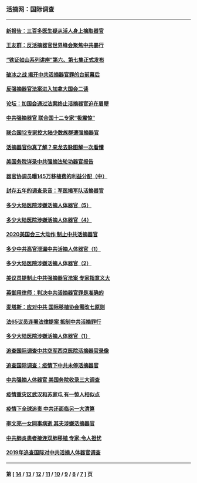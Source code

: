 ### 活摘网：国际调查
---
#### [新报告：三百多医生疑从活人身上摘取器官](../../pages/nf5947/n13703044.md?04190430) 
#### [王友群：反活摘器官世界峰会聚焦中共暴行](../../pages/nf5947/n13250738.md?04190430) 
#### [“铁证如山系列讲座”第六、第七集正式发布](../../pages/nf5947/n13106287.md?04190430) 
#### [破冰之战 揭开中共活摘器官罪的台前幕后](../../pages/nf5947/n13082457.md?04190430) 
#### [反强摘器官法案进入加拿大国会二读](../../pages/nf5947/n13033450.md?04190430) 
#### [论坛：加国会通过法案终止活摘器官迫在眉睫](../../pages/nf5947/n13029839.md?04190430) 
#### [中共强摘器官 联合国十二专家“极震惊”](../../pages/nf5947/n13024313.md?04190430) 
#### [联合国12专家控大陆少数族群遭强摘器官](../../pages/nf5947/n13023877.md?04190430) 
#### [活摘器官你真了解？来龙去脉图解一次看懂](../../pages/nf5947/n13013820.md?04190430) 
#### [美国务院详录中共强摘法轮功器官报告](../../pages/nf5947/n12944519.md?04190430) 
#### [器官协调员曝145万移植费的利益分配（中）](../../pages/nf5947/n12894547.md?04190430) 
#### [封存五年的调查录音：军医揭军队活摘器官](../../pages/nf5947/n12798692.md?04190430) 
#### [多少大陆医院涉嫌活摘人体器官（5）](../../pages/nf5947/n12768383.md?04190430) 
#### [多少大陆医院涉嫌活摘人体器官（4）](../../pages/nf5947/n12664434.md?04190430) 
#### [2020美国会三大动作 制止中共活摘器官](../../pages/nf5947/n12682004.md?04190430) 
#### [多少中共高官泄漏中共活摘人体器官（1）](../../pages/nf5947/n12671234.md?04190430) 
#### [多少大陆医院涉嫌活摘人体器官（2）](../../pages/nf5947/n12655589.md?04190430) 
#### [美议员提制止中共强摘器官法案 专家指意义大](../../pages/nf5947/n12630561.md?04190430) 
#### [英御用律师：判决中共活摘器官罪是准确的](../../pages/nf5947/n12580740.md?04190430) 
#### [麦塔斯：应对中共 国际移植协会需改七原则](../../pages/nf5947/n12514711.md?04190430) 
#### [法65议员连署法律提案 抵制中共活摘罪行](../../pages/nf5947/n12437047.md?04190430) 
#### [多少大陆医院涉嫌活摘人体器官（1）](../../pages/nf5947/n12414284.md?04190430) 
#### [追查国际调查中共空军西京医院活摘器官录像](../../pages/nf5947/n12348837.md?04190430) 
#### [追查国际调查：疫情下中共未停活摘器官](../../pages/nf5947/n12273415.md?04190430) 
#### [中共强摘人体器官 美国务院收录三大调查](../../pages/nf5947/n12181488.md?04190430) 
#### [疫情重灾区武汉和苏家屯 有一惊人相似点](../../pages/nf5947/n12150824.md?04190430) 
#### [疫情下全球追责 中共还面临另一大清算](../../pages/nf5947/n12070397.md?04190430) 
#### [李文亮一女同事病逝 其夫涉嫌活摘器官](../../pages/nf5947/n11957882.md?04190430) 
#### [中共肺炎患者接连双肺移植 专家:令人担忧](../../pages/nf5947/n11945516.md?04190430) 
#### [2019年追查国际对中共活摘人体器官调查](../../pages/nf5947/n11917733.md?04190430) 

---
#### 第 [ [14](./14.md?04190430) / [13](./13.md?04190430) / [12](./12.md?04190430) / [11](./11.md?04190430) / [10](./10.md?04190430) / [9](./9.md?04190430) / [8](./8.md?04190430) / [7](./7.md?04190430) ] 页

